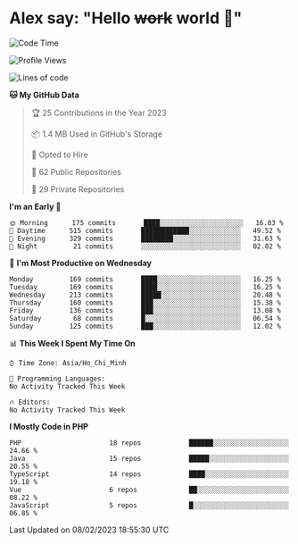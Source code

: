 # Alex say: "Hello ~~work~~ world 🐾"

<!--START_SECTION:waka-->
![Code Time](http://img.shields.io/badge/Code%20Time-839%20hrs%205%20mins-blue)

![Profile Views](http://img.shields.io/badge/Profile%20Views-0-blue)

![Lines of code](https://img.shields.io/badge/From%20Hello%20World%20I%27ve%20Written-1%20Million%20lines%20of%20code-blue)

**🐱 My GitHub Data** 

> 🏆 25 Contributions in the Year 2023
 > 
> 📦 1.4 MB Used in GitHub's Storage 
 > 
> 💼 Opted to Hire
 > 
> 📜 62 Public Repositories 
 > 
> 🔑 29 Private Repositories  
 > 
**I'm an Early 🐤** 

```text
🌞 Morning      175 commits       ████░░░░░░░░░░░░░░░░░░░░░   16.83 % 
🌆 Daytime      515 commits       ████████████░░░░░░░░░░░░░   49.52 % 
🌃 Evening      329 commits       ████████░░░░░░░░░░░░░░░░░   31.63 % 
🌙 Night         21 commits       ░░░░░░░░░░░░░░░░░░░░░░░░░   02.02 % 

```
📅 **I'm Most Productive on Wednesday** 

```text
Monday         169 commits       ████░░░░░░░░░░░░░░░░░░░░░   16.25 % 
Tuesday        169 commits       ████░░░░░░░░░░░░░░░░░░░░░   16.25 % 
Wednesday      213 commits       █████░░░░░░░░░░░░░░░░░░░░   20.48 % 
Thursday       160 commits       ███░░░░░░░░░░░░░░░░░░░░░░   15.38 % 
Friday         136 commits       ███░░░░░░░░░░░░░░░░░░░░░░   13.08 % 
Saturday        68 commits       █░░░░░░░░░░░░░░░░░░░░░░░░   06.54 % 
Sunday         125 commits       ███░░░░░░░░░░░░░░░░░░░░░░   12.02 % 

```


📊 **This Week I Spent My Time On** 

```text
⌚︎ Time Zone: Asia/Ho_Chi_Minh

💬 Programming Languages: 
No Activity Tracked This Week

🔥 Editors: 
No Activity Tracked This Week

```

**I Mostly Code in PHP** 

```text
PHP                      18 repos            ██████░░░░░░░░░░░░░░░░░░░   24.66 % 
Java                     15 repos            █████░░░░░░░░░░░░░░░░░░░░   20.55 % 
TypeScript               14 repos            ████░░░░░░░░░░░░░░░░░░░░░   19.18 % 
Vue                      6 repos             ██░░░░░░░░░░░░░░░░░░░░░░░   08.22 % 
JavaScript               5 repos             █░░░░░░░░░░░░░░░░░░░░░░░░   06.85 % 

```



 Last Updated on 08/02/2023 18:55:30 UTC
<!--END_SECTION:waka-->
